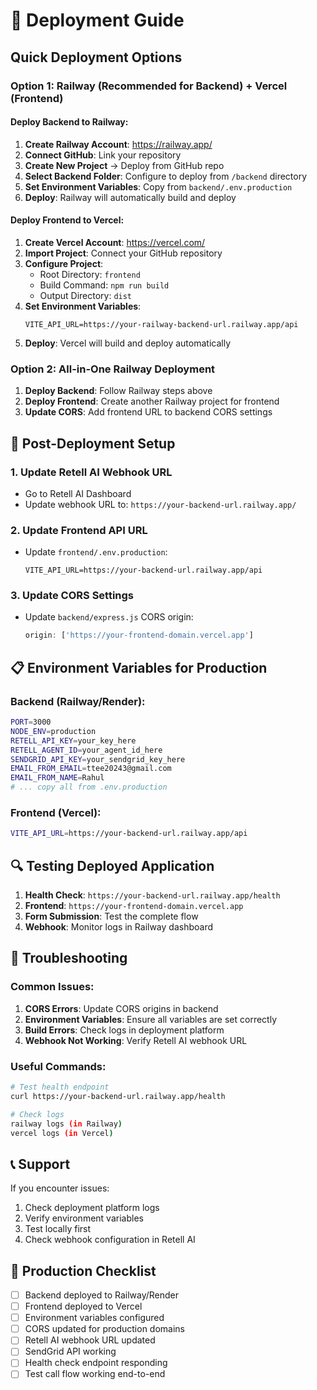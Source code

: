 # 🚀 Deployment Guide

## Quick Deployment Options

### Option 1: Railway (Recommended for Backend) + Vercel (Frontend)

#### **Deploy Backend to Railway:**

1. **Create Railway Account**: https://railway.app/
2. **Connect GitHub**: Link your repository
3. **Create New Project** → Deploy from GitHub repo
4. **Select Backend Folder**: Configure to deploy from `/backend` directory
5. **Set Environment Variables**: Copy from `backend/.env.production`
6. **Deploy**: Railway will automatically build and deploy

#### **Deploy Frontend to Vercel:**

1. **Create Vercel Account**: https://vercel.com/
2. **Import Project**: Connect your GitHub repository
3. **Configure Project**:
   - Root Directory: `frontend`
   - Build Command: `npm run build`
   - Output Directory: `dist`
4. **Set Environment Variables**:
   ```
   VITE_API_URL=https://your-railway-backend-url.railway.app/api
   ```
5. **Deploy**: Vercel will build and deploy automatically

### Option 2: All-in-One Railway Deployment

1. **Deploy Backend**: Follow Railway steps above
2. **Deploy Frontend**: Create another Railway project for frontend
3. **Update CORS**: Add frontend URL to backend CORS settings

## 🔧 Post-Deployment Setup

### 1. Update Retell AI Webhook URL
- Go to Retell AI Dashboard
- Update webhook URL to: `https://your-backend-url.railway.app/`

### 2. Update Frontend API URL
- Update `frontend/.env.production`:
  ```
  VITE_API_URL=https://your-backend-url.railway.app/api
  ```

### 3. Update CORS Settings
- Update `backend/express.js` CORS origin:
  ```javascript
  origin: ['https://your-frontend-domain.vercel.app']
  ```

## 📋 Environment Variables for Production

### Backend (Railway/Render):
```bash
PORT=3000
NODE_ENV=production
RETELL_API_KEY=your_key_here
RETELL_AGENT_ID=your_agent_id_here
SENDGRID_API_KEY=your_sendgrid_key_here
EMAIL_FROM_EMAIL=ttee20243@gmail.com
EMAIL_FROM_NAME=Rahul
# ... copy all from .env.production
```

### Frontend (Vercel):
```bash
VITE_API_URL=https://your-backend-url.railway.app/api
```

## 🔍 Testing Deployed Application

1. **Health Check**: `https://your-backend-url.railway.app/health`
2. **Frontend**: `https://your-frontend-domain.vercel.app`
3. **Form Submission**: Test the complete flow
4. **Webhook**: Monitor logs in Railway dashboard

## 🐛 Troubleshooting

### Common Issues:
1. **CORS Errors**: Update CORS origins in backend
2. **Environment Variables**: Ensure all variables are set correctly
3. **Build Errors**: Check logs in deployment platform
4. **Webhook Not Working**: Verify Retell AI webhook URL

### Useful Commands:
```bash
# Test health endpoint
curl https://your-backend-url.railway.app/health

# Check logs
railway logs (in Railway)
vercel logs (in Vercel)
```

## 📞 Support

If you encounter issues:
1. Check deployment platform logs
2. Verify environment variables
3. Test locally first
4. Check webhook configuration in Retell AI

## 🎯 Production Checklist

- [ ] Backend deployed to Railway/Render
- [ ] Frontend deployed to Vercel
- [ ] Environment variables configured
- [ ] CORS updated for production domains
- [ ] Retell AI webhook URL updated
- [ ] SendGrid API working
- [ ] Health check endpoint responding
- [ ] Test call flow working end-to-end
